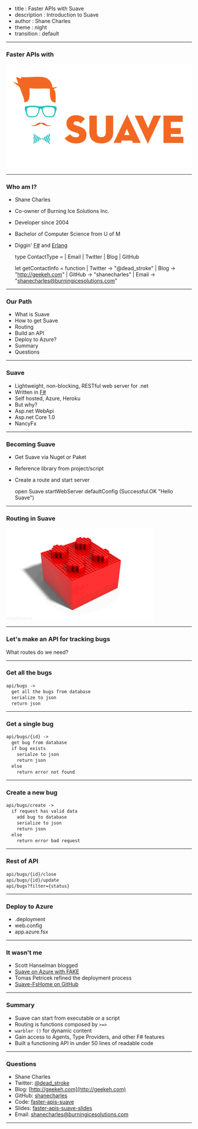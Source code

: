 - title : Faster APIs with Suave
- description : Introduction to Suave
- author : Shane Charles
- theme : night
- transition : default

***

### Faster APIs with

![Suave](images/suave1.png)

*** 

### Who am I?

- Shane Charles
- Co-owner of Burning Ice Solutions Inc.
- Developer since 2004
- Bachelor of Computer Science from U of M
- Diggin' [F#](http://fsharp.org) and [Erlang](https://erlang.org)


    type ContactType = | Email | Twitter | Blog | GitHub

    let getContactInfo = function
	    | Twitter -> "@dead_stroke"
	    | Blog    -> "http://geekeh.com"
        | GitHub  -> "shanecharles"
	    | Email   -> "shanecharles@burningicesolutions.com"

***

### Our Path

- What is Suave
- How to get Suave
- Routing
- Build an API
- Deploy to Azure?
- Summary
- Questions

***

### Suave

- Lightweight, non-blocking, RESTful web server for .net
- Written in [F#](http://fsharp.org/)
- Self hosted, Azure, Heroku
- But why?
 - Asp.net WebApi
 - Asp.net Core 1.0
 - NancyFx

***

### Becoming Suave

- Get Suave via Nuget or Paket
- Reference library from project/script
- Create a route and start server


    open Suave
    startWebServer defaultConfig (Successful.OK "Hello Suave")

*** 
### Routing in Suave

![Composability](images/composability.gif)

***

### Let's make an API for tracking bugs

What routes do we need?

***

### Get all the bugs

    api/bugs -> 
      get all the bugs from database
      serialize to json
      return json


***

### Get a single bug

    api/bugs/{id} ->
      get bug from database
      if bug exists
        serialze to json
        return json
      else
        return error not found

***

### Create a new bug

    api/bugs/create ->
      if request has valid data
        add bug to database
        serialize to json
        return json
      else
        return error bad request

***

### Rest of API

    api/bugs/{id}/close
    api/bugs/{id}/update
    api/bugs?filter={status}

***

### Deploy to Azure

- .deployment
- web.config
 - app.azure.fsx

---

### It wasn't me

- Scott Hanselman blogged
 - [Suave on Azure with FAKE](http://www.hanselman.com/blog/RunningSuaveioAndFWithFAKEInAzureWebAppsWithGitAndTheDeployButton.aspx)
- Tomas Petricek refined the deployment process
 - [Suave-FsHome on GitHub](https://github.com/tpetricek/suave-fshome)

***

### Summary

- Suave can start from executable or a script
- Routing is functions composed by `>=>`
- `warbler ()` for dynamic content
- Gain access to Agents, Type Providers, and other F# features
- Built a functioning API in under 50 lines of readable code

***

### Questions

- Shane Charles
- Twitter: [@dead_stroke](https://twitter.com/dead_stroke)
- Blog: [http://geekeh.com](http://geekeh.com)
- GitHub: [shanecharles](https://github.com/shanecharles)
 - Code: [faster-apis-suave](https://github.com/shanecharles/faster-apis-suave)
 - Slides: [faster-apis-suave-slides](https://github.com/shanecharles/faster-apis-suave-slides)
- Email: shanecharles@burningicesolutions.com

***
